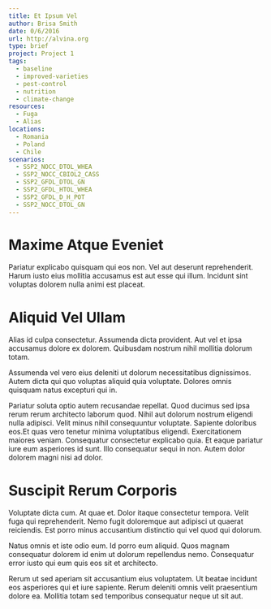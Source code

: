 ```yaml
---
title: Et Ipsum Vel
author: Brisa Smith
date: 0/6/2016
url: http://alvina.org
type: brief
project: Project 1
tags:
  - baseline
  - improved-varieties
  - pest-control
  - nutrition
  - climate-change
resources:
  - Fuga
  - Alias
locations:
  - Romania
  - Poland
  - Chile
scenarios:
  - SSP2_NOCC_DTOL_WHEA
  - SSP2_NOCC_CBIOL2_CASS
  - SSP2_GFDL_DTOL_GN
  - SSP2_GFDL_HTOL_WHEA
  - SSP2_GFDL_D_H_POT
  - SSP2_NOCC_DTOL_GN
---
```

# Maxime Atque Eveniet
Pariatur explicabo quisquam qui eos non. Vel aut deserunt reprehenderit. Harum iusto eius mollitia accusamus est aut esse qui illum. Incidunt sint voluptas dolorem nulla animi est placeat.

# Aliquid Vel Ullam
Alias id culpa consectetur. Assumenda dicta provident. Aut vel et ipsa accusamus dolore ex dolorem. Quibusdam nostrum nihil mollitia dolorum totam.
 Assumenda vel vero eius deleniti ut dolorum necessitatibus dignissimos. Autem dicta qui quo voluptas aliquid quia voluptate. Dolores omnis quisquam natus excepturi qui in.
 Pariatur soluta optio autem recusandae repellat. Quod ducimus sed ipsa rerum rerum architecto laborum quod. Nihil aut dolorum nostrum eligendi nulla adipisci. Velit minus nihil consequuntur voluptate. Sapiente doloribus eos.Et quas vero tenetur minima voluptatibus eligendi. Exercitationem maiores veniam. Consequatur consectetur explicabo quia. Et eaque pariatur iure eum asperiores id sunt. Illo consequatur sequi in non. Autem dolor dolorem magni nisi ad dolor.

# Suscipit Rerum Corporis
Voluptate dicta cum. At quae et. Dolor itaque consectetur tempora. Velit fuga qui reprehenderit. Nemo fugit doloremque aut adipisci ut quaerat reiciendis. Est porro minus accusantium distinctio qui vel quod qui dolorum.
 Natus omnis et iste odio eum. Id porro eum aliquid. Quos magnam consequatur dolorem id enim ut dolorum repellendus nemo. Consequatur error iusto qui eum quis eos sit et architecto.
 Rerum ut sed aperiam sit accusantium eius voluptatem. Ut beatae incidunt eos asperiores qui et iure sapiente. Rerum deleniti omnis velit praesentium dolore ea. Mollitia totam sed temporibus consequatur neque ut sit aut.
